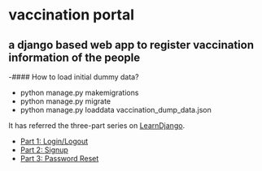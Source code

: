# vaccination portal
## a django based web app to register vaccination information of the people

-#### How to load initial dummy data?
- python manage.py makemigrations
- python manage.py migrate
- python manage.py loaddata vaccination_dump_data.json

It has referred the three-part series on [LearnDjango](https://learndjango.com).

- [Part 1: Login/Logout](https://learndjango.com/tutorials/django-login-and-logout-tutorial)
- [Part 2: Signup](https://learndjango.com/tutorials/django-signup-tutorial)
- [Part 3: Password Reset](https://learndjango.com/tutorials/django-password-reset-tutorial)
